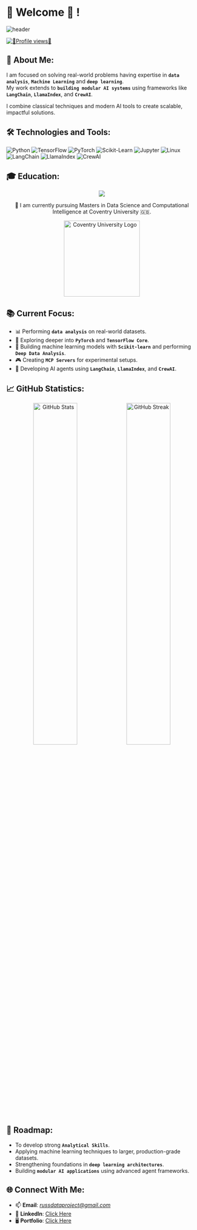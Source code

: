 # 👋  Welcome  👋 !

<img src="https://capsule-render.vercel.app/api?type=waving&color=gradient&height=200&section=header&text=Welcome%20Everyone!&fontSize=40&fontAlignY=35&animation=twinkling" alt="header"/>

<p align="left">
  <a href="https://github.com/rajesh-coventry">
    <img 
      src="https://komarev.com/ghpvc/?username=rajesh-coventry&style=for-the-badge&color=red" 
      alt="👀Profile views👀" 
    />
  </a>
</p>


## 🧩 **About Me:**
I am focused on solving real-world problems having expertise in **`data analysis`**, **`Machine Learning`** and **`deep learning`**.  
My work extends to **`building modular AI systems`** using frameworks like **`LangChain`**, **`LlamaIndex`**, and **`CrewAI`**.

I combine classical techniques and modern AI tools to create scalable, impactful solutions.

## 🛠️ **Technologies and Tools:**
<p align="left">
  <img src="https://img.shields.io/badge/Python-3776AB?style=for-the-badge&logo=python&logoColor=white" alt="Python"/>
  <img src="https://img.shields.io/badge/TensorFlow-FF6F00?style=for-the-badge&logo=tensorflow&logoColor=white" alt="TensorFlow"/>
  <img src="https://img.shields.io/badge/PyTorch-EE4C2C?style=for-the-badge&logo=pytorch&logoColor=white" alt="PyTorch"/>
  <img src="https://img.shields.io/badge/Scikit--Learn-F7931E?style=for-the-badge&logo=scikit-learn&logoColor=white" alt="Scikit-Learn"/>
  <img src="https://img.shields.io/badge/Jupyter-F37626?style=for-the-badge&logo=jupyter&logoColor=white" alt="Jupyter"/>
  <img src="https://img.shields.io/badge/Linux-FCC624?style=for-the-badge&logo=linux&logoColor=black" alt="Linux"/>
  <img src="https://img.shields.io/badge/LangChain-0A66C2?style=for-the-badge&logo=langchain&logoColor=white" alt="LangChain"/>
  <img src="https://img.shields.io/badge/LlamaIndex-FF0080?style=for-the-badge&logo=llamaindex&logoColor=white" alt="LlamaIndex"/>
  <img src="https://img.shields.io/badge/CrewAI-8A2BE2?style=for-the-badge&logo=crewAI&logoColor=white" alt="CrewAI"/>
</p>

## 🎓 **Education:**

<p align="center">
  <img src="https://img.shields.io/badge/Education-Master's%20Degree-informational?style=for-the-badge&logo=google-scholar&logoColor=white&color=8e2de2"/>
</p>

<p align="center">
  📖 I am currently pursuing Masters in Data Science and Computational Intelligence at Coventry University 🇬🇧.
</p>

<p align="center">
  <img src="https://th.bing.com/th/id/R.323b5c8b4b168eb52c48dc3d5993263f?rik=wDdKIhnffFp%2fyw&riu=http%3a%2f%2fwww.citizend.org%2fwp-content%2fuploads%2f2016%2f03%2fCoventry-University-Logo.png&ehk=j34zY9k%2fXcCX3hDJ9wh2pFZo8aZcMV945dpbM2KbQMo%3d&risl=&pid=ImgRaw&r=0&sres=1&sresct=1" alt="Coventry University Logo" width="200"/>
</p>


## 📚 **Current Focus:**
- 📊 Performing **`data analysis`** on real-world datasets.
- 🔬 Exploring deeper into **`PyTorch`** and **`TensorFlow Core`**.
- 🧠 Building machine learning models with **`Scikit-learn`** and performing **`Deep Data Analysis`**.
- 🎮 Creating **`MCP Servers`** for experimental setups.
- 🤖 Developing AI agents using **`LangChain`**, **`LlamaIndex`**, and **`CrewAI`**.

## 📈 **GitHub Statistics:**

<p align="center">
  <img src="https://github-readme-stats.vercel.app/api?username=rajesh-coventry&show_icons=true&theme=tokyonight" alt="GitHub Stats" width="48%"/>
  <img src="https://github-readme-streak-stats.herokuapp.com/?user=rajesh-coventry&theme=tokyonight" alt="GitHub Streak" width="48%"/>
</p>

## 🚀 **Roadmap:**
- To develop strong **`Analytical Skills`**.
- Applying machine learning techniques to larger, production-grade datasets.
- Strengthening foundations in **`deep learning architectures`**.
- Building **`modular AI applications`** using advanced agent frameworks.


## 🌐 **Connect With Me:**
- 📫 **Email**: *russdataproject@gmail.com*
- 💼 **LinkedIn**: [Click Here](https://www.linkedin.com/in/rajesh-kumar-dhimal-478901279/)
- 🖥️ **Portfolio**: [Click Here](https://github.com/RussDai/Projects)

<!---
RussDai/RussDai is a ✨ special ✨ repository because its `README.md` (this file) appears on your GitHub profile.
You can click the Preview link to take a look at your changes.
--->
